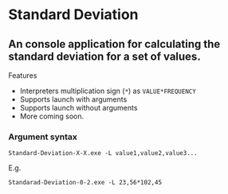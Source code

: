 # Standard Deviation
 **An console application for calculating the standard deviation for a set of values.**
 ---
 Features
* Interpreters multiplication sign (`*`) as `VALUE*FREQUENCY`
* Supports launch with arguments
* Supports launch without arguments
* More coming soon.

### Argument syntax
`Standard-Deviation-X-X.exe -L value1,value2,value3...`

E.g.

`Standarad-Deviation-0-2.exe -L 23,56*102,45`

